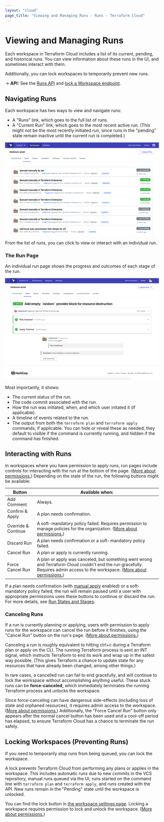 ```yaml
---
layout: "cloud"
page_title: "Viewing and Managing Runs - Runs - Terraform Cloud"
---
```


# Viewing and Managing Runs

Each workspace in Terraform Cloud includes a list of its current, pending, and historical runs. You can view information about these runs in the UI, and sometimes interact with them.

Additionally, you can lock workspaces to temporarily prevent new runs.

-> **API:** See the [Runs API](../api/run.html) and [lock a Workspace endpoint](../api/workspaces.html#lock-a-workspace).

## Navigating Runs

Each workspace has two ways to view and navigate runs:

- A "Runs" link, which goes to the full list of runs.
- A "Current Run" link, which goes to the most recent active run. (This might not be the most recently initiated run, since runs in the "pending" state remain inactive until the current run is completed.)

![runs list](./images/runs-list.png)

From the list of runs, you can click to view or interact with an individual run.

### The Run Page

An individual run page shows the progress and outcomes of each stage of the run.

![a run page](./images/runs-run-page.png)

Most importantly, it shows:

- The current status of the run.
- The code commit associated with the run.
- How the run was initiated, when, and which user initated it (if applicable).
- A timeline of events related to the run.
- The output from both the `terraform plan` and `terraform apply` commands, if applicable. You can hide or reveal these as needed; they default to visible if the command is currently running, and hidden if the command has finished.

## Interacting with Runs

In workspaces where you have permission to apply runs, run pages include controls for interacting with the run at the bottom of the page. ([More about permissions.](/docs/cloud/users-teams-organizations/permissions.html)) <!-- permissions --> Depending on the state of the run, the following buttons might be available:

Button              | Available when:
--------------------|----------------
Add Comment         | Always.
Confirm & Apply     | A plan needs confirmation.
Override & Continue | A soft-mandatory policy failed. Requires permission to manage policies for the organization. ([More about permissions.](/docs/cloud/users-teams-organizations/permissions.html)) <!-- permissions -->
Discard Run         | A plan needs confirmation or a soft-mandatory policy failed.
Cancel Run          | A plan or apply is currently running.
Force Cancel Run    | A plan or apply was canceled, but something went wrong and Terraform Cloud couldn't end the run gracefully. Requires admin access to the workspace. ([More about permissions.](/docs/cloud/users-teams-organizations/permissions.html)) <!-- permissions -->

If a plan needs confirmation (with [manual apply](../workspaces/settings.html#auto-apply-and-manual-apply) enabled) or a soft-mandatory policy failed, the run will remain paused until a user with appropriate permissions uses these buttons to continue or discard the run. For more details, see [Run States and Stages](./states.html).

### Canceling Runs

If a run is currently planning or applying, users with permission to apply runs for the workspace can cancel the run before it finishes, using the "Cancel Run" button on the run's page. ([More about permissions.](/docs/cloud/users-teams-organizations/permissions.html)) <!-- permissions -->

Canceling a run is roughly equivalent to hitting ctrl+c during a Terraform plan or apply on the CLI. The running Terraform process is sent an INT signal, which instructs Terraform to end its work and wrap up in the safest way possible. (This gives Terraform a chance to update state for any resources that have already been changed, among other things.)

In rare cases, a cancelled run can fail to end gracefully, and will continue to lock the workspace without accomplishing anything useful. These stuck runs can be **force-canceled,** which immediately terminates the running Terraform process and unlocks the workspace.

Since force-canceling can have dangerous side-effects (including loss of state and orphaned resources), it requires admin access to the workspace. ([More about permissions.](/docs/cloud/users-teams-organizations/permissions.html)) <!-- permissions --> Additionally, the "Force Cancel Run" button only appears after the normal cancel button has been used and a cool-off period has elapsed, to ensure Terraform Cloud has a chance to terminate the run safely.

## Locking Workspaces (Preventing Runs)

If you need to temporarily stop runs from being queued, you can lock the workspace.

A lock prevents Terraform Cloud from performing any plans or applies in the workspace. This includes automatic runs due to new commits in the VCS repository, manual runs queued via the UI, runs started on the command line with `terraform plan` and `terraform apply`, and runs created with the API. New runs remain in the "Pending" state until the workspace is unlocked.

You can find the lock button in [the workspace settings page](../workspaces/settings.html). Locking a workspace requires permission to lock and unlock the workspace. ([More about permissions.](/docs/cloud/users-teams-organizations/permissions.html)) <!-- permissions -->

